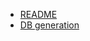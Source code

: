 - [README](README.md)
- [DB generation](01.database_generation.md "Example of blast database generation")
